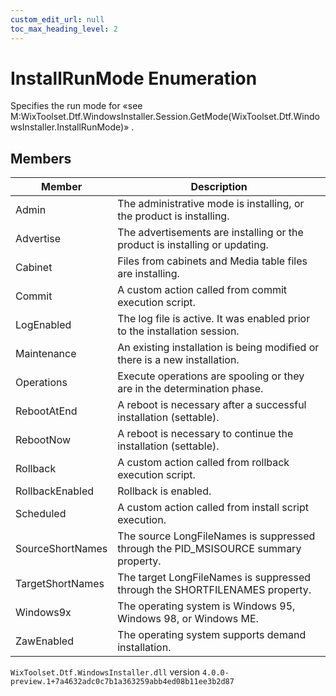 ```yaml
---
custom_edit_url: null
toc_max_heading_level: 2
---
```

# InstallRunMode Enumeration
Specifies the run mode for «see M:WixToolset.Dtf.WindowsInstaller.Session.GetMode(WixToolset.Dtf.WindowsInstaller.InstallRunMode)» .
## Members
| Member | Description |
| ------ | ----------- |
| Admin | The administrative mode is installing, or the product is installing. |
| Advertise | The advertisements are installing or the product is installing or updating. |
| Cabinet | Files from cabinets and Media table files are installing. |
| Commit | A custom action called from commit execution script. |
| LogEnabled | The log file is active. It was enabled prior to the installation session. |
| Maintenance | An existing installation is being modified or there is a new installation. |
| Operations | Execute operations are spooling or they are in the determination phase. |
| RebootAtEnd | A reboot is necessary after a successful installation (settable). |
| RebootNow | A reboot is necessary to continue the installation (settable). |
| Rollback | A custom action called from rollback execution script. |
| RollbackEnabled | Rollback is enabled. |
| Scheduled | A custom action called from install script execution. |
| SourceShortNames | The source LongFileNames is suppressed through the PID_MSISOURCE summary property. |
| TargetShortNames | The target LongFileNames is suppressed through the SHORTFILENAMES property. |
| Windows9x | The operating system is Windows 95, Windows 98, or Windows ME. |
| ZawEnabled | The operating system supports demand installation. |
`WixToolset.Dtf.WindowsInstaller.dll` version `4.0.0-preview.1+7a4632adc0c7b1a363259abb4ed08b11ee3b2d87`
